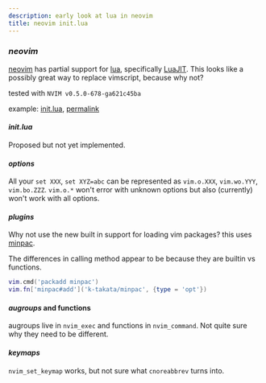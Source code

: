 ```yaml
---
description: early look at lua in neovim
title: neovim init.lua
---
```


### _neovim_

[neovim][nvim] has partial support for [lua][lua],
specifically [LuaJIT][luajit].
This looks like a possibly great way to replace vimscript,
because why not?

tested with `NVIM v0.5.0-678-ga621c45ba`

example: [init.lua][conf], [permalink][confp]

#### _init.lua_

Proposed but not yet implemented.

#### _options_

All your `set XXX`, `set XYZ=abc`
can be represented as `vim.o.XXX`, `vim.wo.YYY`, `vim.bo.ZZZ`.
`vim.o.*` won't error with unknown options
but also (currently) won't work with all options.

#### _plugins_

Why not use the new built in support for loading vim packages?
this uses [minpac][minpac].

The differences in calling method appear to be because they
are builtin vs functions.

```lua
vim.cmd('packadd minpac')
vim.fn['minpac#add']('k-takata/minpac', {type = 'opt'})
```

#### _augroups_ and functions

augroups live in `nvim_exec` and functions in `nvim_command`.
Not quite sure why they need to be different.

#### _keymaps_

`nvim_set_keymap` works, but not sure what `cnoreabbrev` turns into.

[nvim]: https://neovim.io/
[lua]: http://www.lua.org/
[luajit]: https://luajit.org/
[conf]: https://github.com/seankhliao/config/blob/master/nvim/init.lua
[confp]: https://github.com/seankhliao/config/blob/6193c3e30610ec872626f0f4b40e3e623a025004/nvim/init.lua
[minpac]: https://github.com/k-takata/minpac

